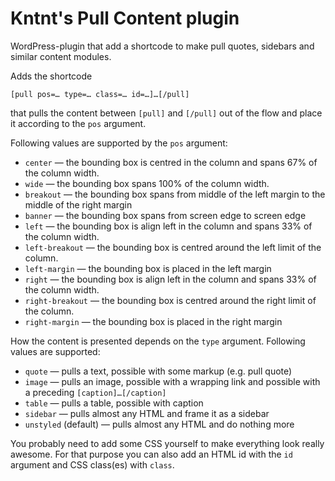 # Kntnt's Pull Content plugin

WordPress-plugin that add a shortcode to make pull quotes, sidebars and similar content modules.

Adds the shortcode

`[pull pos=… type=… class=… id=…]…[/pull]`

that pulls the content between `[pull]` and `[/pull]` out of the flow and place it according to the `pos` argument.

Following values are supported by the `pos` argument:

* `center` — the bounding box is centred in the column and spans 67% of the column width.
* `wide` — the bounding box spans 100% of the column width.
* `breakout` — the bounding box spans from middle of the left margin to the middle of the right margin
* `banner` — the bounding box spans from screen edge to screen edge
* `left` — the bounding box is align left in the column and spans 33% of the column width.
* `left-breakout` — the bounding box is centred around the left limit of the column. 
* `left-margin` — the bounding box is placed in the left margin
* `right` — the bounding box is align left in the column and spans 33% of the column width.
* `right-breakout` — the bounding box is centred around the right limit of the column.
* `right-margin` — the bounding box is placed in the right margin

How the content is presented depends on the `type` argument. Following values are supported:

* `quote` — pulls a text, possible with some markup (e.g. pull quote)
* `image` — pulls an image, possible with a wrapping link and possible with a preceding `[caption]…[/caption]`
* `table` — pulls a table, possible with caption
* `sidebar` — pulls almost any HTML and frame it as a sidebar
* `unstyled` (default) — pulls almost any HTML and do nothing more

You probably need to add some CSS yourself to make everything look really awesome. For that purpose you can also add an HTML id with the `id` argument and CSS class(es) with `class`.
